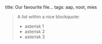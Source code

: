 title: Our favourite file...
tags: aap, noot, mies

> A list within a nice blockquote:
> 
> *	asterisk 1
> *	asterisk 2
> *	asterisk 3

